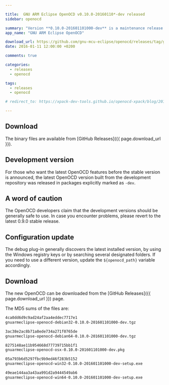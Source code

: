 ```yaml
---

title:  GNU ARM Eclipse OpenOCD v0.10.0-20160110*-dev released
sidebar: openocd

summary: "Version **0.10.0-201601101000-dev** is a maintenance release. It includes binaries for Windows, macOS and GNU/Linux."
app_name: "GNU ARM Eclipse OpenOCD"

download_url: https://github.com/gnu-mcu-eclipse/openocd/releases/tag/gae-0.10.0-20160110/
date: 2016-01-11 12:00:00 +0200

comments: true

categories:
  - releases
  - openocd

tags:
  - releases
  - openocd

# redirect_to: https://xpack-dev-tools.github.io/openocd-xpack/blog/2016/01/11/openocd-v0.10.0-201601101000-dev-released

---
```


## Download

The binary files are available from [GitHub Releases]({{ page.download_url }}).

## Development version

For those who want the latest OpenOCD features before the stable version is announced, the latest OpenOCD version built from the development repository was released in packages explicitly marked as `-dev`.

## A word of caution

The OpenOCD developers claim that the development versions should be generally safe to use. In case you encounter problems, please revert to the latest 0.9.0 stable release.

## Configuration update

The debug plug-in generally discovers the latest installed version, by using the Windows registry keys or by searching several designated folders. If you need to use a different version, update the `${openocd_path}` variable accordingly.

## Download

The new OpenOCD can be downloaded from the [GitHub Releases]({{ page.download_url }}) page.

The MD5 sums of the files are:

```txt
4ca0dd6d9c9ad24af2aa4eddec7717e1
gnuarmeclipse-openocd-debian32-0.10.0-201601101000-dev.tgz

3ac38e2ac8b71a8ede734a271f0765de
gnuarmeclipse-openocd-debian64-0.10.0-201601101000-dev.tgz

8275148ae11b954668d77739715bb1f1
gnuarmeclipse-openocd-osx-0.10.0-201601101000-dev.pkg

05a793b6d5297fbc9b9ed46f283b5152
gnuarmeclipse-openocd-win32-0.10.0-201601101000-dev-setup.exe

49eae144aa3a43aa991d2a9444549ab6
gnuarmeclipse-openocd-win64-0.10.0-201601101000-dev-setup.exe
```
